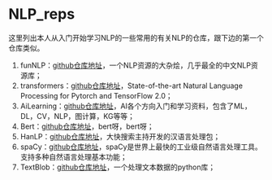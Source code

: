 # NLP_reps

这里列出本人从入门开始学习NLP的一些常用的有关NLP的仓库，跟下边的第一个仓库类似。
1. funNLP：[github仓库地址](https://github.com/fighting41love/funNLP)，一个NLP资源的大杂烩，几乎最全的中文NLP资源库；
2. transformers：[github仓库地址](https://github.com/huggingface/transformers)，State-of-the-art Natural Language Processing for Pytorch and TensorFlow 2.0；
3. AiLearning：[github仓库地址](https://github.com/apachecn/AiLearning)，AI各个方向入门和学习资料，包含了ML，DL，CV，NLP，图计算，KG等等；
4. Bert：[github仓库地址](https://github.com/google-research/bert)，bert呀，bert呀；
5. HanLP：[github仓库地址](https://github.com/hankcs/HanLP)，大快搜索主持开发的汉语言处理包；
6. spaCy：[github仓库地址](https://github.com/explosion/spaCy)，spaCy是世界上最快的工业级自然语言处理工具。 支持多种自然语言处理基本功能；
7. TextBlob：[github仓库地址](https://github.com/sloria/TextBlob)，一个处理文本数据的python库；
